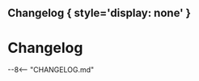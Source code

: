 <!-- markdownlint-disable -->
## Changelog { style='display: none' }

<h1>Changelog</h1>

--8<-- "CHANGELOG.md"
